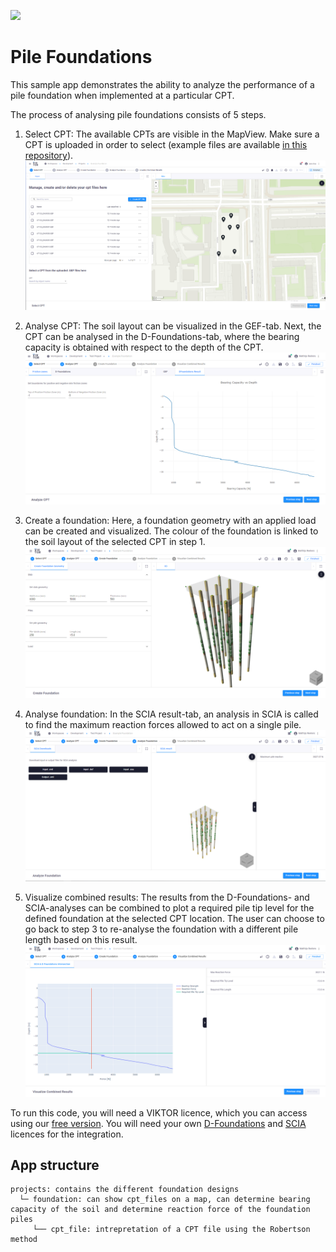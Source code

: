 ![](https://img.shields.io/badge/SDK-v14.2.1-blue) <Please check version is the same as specified in requirements.txt>

# Pile Foundations
This sample app demonstrates the ability to analyze the performance of a pile foundation when implemented at a particular 
CPT. <basic one line intro here>

The process of analysing pile foundations consists of 5 steps.  


1. Select CPT: The available CPTs are visible in the MapView. Make sure a CPT is uploaded in order to select (example files are available [in this repository](manifest/fixtures/gef_file_1.GEF)).  
![](resources/step1.PNG)

2. Analyse CPT: The soil layout can be visualized in the GEF-tab. Next, the CPT can be analysed in the D-Foundations-tab, where the bearing capacity is obtained with respect to the depth of the CPT. 
![](resources/step2.PNG)


3. Create a foundation: Here, a foundation geometry with an applied load can be created and visualized. The colour of the foundation is linked to the soil layout of the selected CPT in step 1. 
![](resources/step3.PNG)


4. Analyse foundation: In the SCIA result-tab, an analysis in SCIA is called to find the maximum reaction forces allowed to act on a single pile. 
![](resources/step4.PNG)


5. Visualize combined results: The results from the D-Foundations- and SCIA-analyses can be combined to plot a required pile tip level for the defined foundation at the selected CPT location. The user can choose to go back to step 3 to re-analyse the foundation with a different pile length based on this result.  
![](resources/step5.PNG)

  
To run this code, you will need a VIKTOR licence, which you can access using our [free version](https://www.viktor.ai/try-for-free). You will need your own [D-Foundations](https://docs.viktor.ai/sdk/api/external/dfoundations) and [SCIA](https://docs.viktor.ai/sdk/api/external/scia) licences for the integration. 

## App structure <please provide if more than a single entity type is present>

```
projects: contains the different foundation designs
  └─ foundation: can show cpt_files on a map, can determine bearing capacity of the soil and determine reaction force of the foundation piles
     └── cpt_file: intrepretation of a CPT file using the Robertson method  
```
